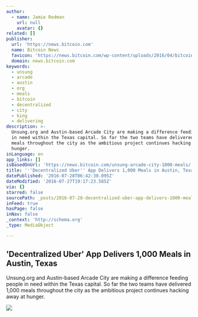 ```yaml
---
author:
  - name: Jamie Redman
    url: null
    avatar: {}
related: []
publisher:
  url: 'https://news.bitcoin.com'
  name: Bitcoin News
  favicon: 'https://news.bitcoin.com/wp-content/uploads/2016/04/bitcoin_fav.png'
  domain: news.bitcoin.com
keywords:
  - unsung
  - arcade
  - austin
  - org
  - meals
  - bitcoin
  - decentralized
  - city
  - king
  - delivering
description: >-
  Unsung.org and Austin-based Arcade City are making a difference feeding people
  in need within the Texas capital. So far the two teams have delivered 1,000
  meals throughout the city as the ambitious project continues hacking away at
  hunger.
inLanguage: en
app_links: []
isBasedOnUrl: 'https://news.bitcoin.com/unsung-arcade-city-1000-meals/'
title: '''Decentralized Uber'' App Delivers 1,000 Meals in Austin, Texas'
datePublished: '2016-07-28T06:42:30.095Z'
dateModified: '2016-07-27T19:17:23.585Z'
via: {}
starred: false
sourcePath: _posts/2016-07-28-decentralized-uber-app-delivers-1000-meals-in-austin-tex.md
inFeed: true
hasPage: false
inNav: false
_context: 'http://schema.org'
_type: MediaObject

---
```

<article style=""><h1>'Decentralized Uber' App Delivers 1,000 Meals in Austin, Texas</h1><p>Unsung.org and Austin-based Arcade City are making a difference feeding people in need within the Texas capital. So far the two teams have delivered 1,000 meals throughout the city as the ambitious project continues hacking away at hunger.</p><img src="https://news.bitcoin.com/wp-content/uploads/2016/07/13672533_1729747333956274_460933546_n.jpg" /></article>